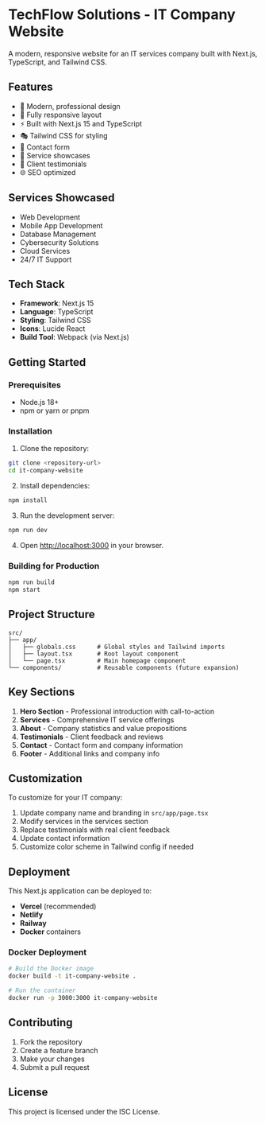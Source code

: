 # TechFlow Solutions - IT Company Website

A modern, responsive website for an IT services company built with Next.js, TypeScript, and Tailwind CSS.

## Features

- 🎨 Modern, professional design
- 📱 Fully responsive layout
- ⚡ Built with Next.js 15 and TypeScript
- 🎭 Tailwind CSS for styling
- 📧 Contact form
- 🏢 Service showcases
- 👥 Client testimonials
- 🌐 SEO optimized

## Services Showcased

- Web Development
- Mobile App Development
- Database Management
- Cybersecurity Solutions
- Cloud Services
- 24/7 IT Support

## Tech Stack

- **Framework**: Next.js 15
- **Language**: TypeScript
- **Styling**: Tailwind CSS
- **Icons**: Lucide React
- **Build Tool**: Webpack (via Next.js)

## Getting Started

### Prerequisites

- Node.js 18+ 
- npm or yarn or pnpm

### Installation

1. Clone the repository:
```bash
git clone <repository-url>
cd it-company-website
```

2. Install dependencies:
```bash
npm install
```

3. Run the development server:
```bash
npm run dev
```

4. Open [http://localhost:3000](http://localhost:3000) in your browser.

### Building for Production

```bash
npm run build
npm start
```

## Project Structure

```
src/
├── app/
│   ├── globals.css      # Global styles and Tailwind imports
│   ├── layout.tsx       # Root layout component
│   └── page.tsx         # Main homepage component
└── components/          # Reusable components (future expansion)
```

## Key Sections

1. **Hero Section** - Professional introduction with call-to-action
2. **Services** - Comprehensive IT service offerings
3. **About** - Company statistics and value propositions
4. **Testimonials** - Client feedback and reviews
5. **Contact** - Contact form and company information
6. **Footer** - Additional links and company info

## Customization

To customize for your IT company:

1. Update company name and branding in `src/app/page.tsx`
2. Modify services in the services section
3. Replace testimonials with real client feedback
4. Update contact information
5. Customize color scheme in Tailwind config if needed

## Deployment

This Next.js application can be deployed to:

- **Vercel** (recommended)
- **Netlify**
- **Railway**
- **Docker** containers

### Docker Deployment

```bash
# Build the Docker image
docker build -t it-company-website .

# Run the container
docker run -p 3000:3000 it-company-website
```

## Contributing

1. Fork the repository
2. Create a feature branch
3. Make your changes
4. Submit a pull request

## License

This project is licensed under the ISC License.